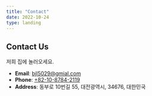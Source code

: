 ```yaml
---
title: "Contact"
date: 2022-10-24
type: landing
---
```


## Contact Us

저희 집에 놀러오세요.

- **Email**: [bjl5029@gmial.com](mailto:bjl5029@gmial.com)
- **Phone**: [+82-10-8784-2119](tel:+821087842119)
- **Address**: 동부로 10번길 55, 대전광역시, 34676, 대한민국
